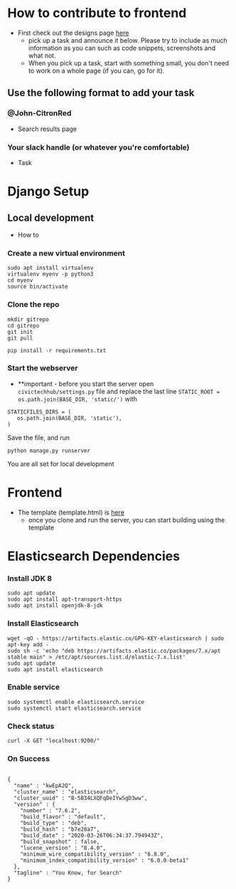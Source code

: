 # How to contribute to frontend
  - First check out the designs page [here](https://github.com/civictechhub/Design)
    - pick up a task and announce it below. Please try to include as much information as you can such as code snippets, screenshots and what not.
    - When you pick up a task, start with something small, you don't need to work on a whole page (if you can, go for it).
## Use the following format to add your task

### @John-CitronRed 
  - Search results page
### Your slack handle (or whatever you're comfortable)
  - Task

# Django Setup

## Local development
- How to
### Create a new virtual environment
```
sudo apt install virtualenv
virtualenv myenv -p python3
cd myenv
source bin/activate
```

### Clone the repo
```
mkdir gitrepo
cd gitrepo
git init
git pull

pip install -r requirements.txt
```

### Start the webserver
 - **important - before you start the server open `civictechhub/settings.py` file and replace the last line `STATIC_ROOT = os.path.join(BASE_DIR, 'static/')` with 
 ```
 STATICFILES_DIRS = (
    os.path.join(BASE_DIR, 'static'),
)
``` 
Save the file, and run

```
python manage.py runserver
```
You are all set for local development

# Frontend
- The template (template.html) is [here](homepage/templates/homepage/)
  - once you clone and run the server, you can start building using the template
  
# Elasticsearch Dependencies
### Install JDK 8
```
sudo apt update
sudo apt install apt-transport-https
sudo apt install openjdk-8-jdk
```
### Install Elasticsearch
```
wget -qO - https://artifacts.elastic.co/GPG-KEY-elasticsearch | sudo apt-key add -
sudo sh -c 'echo "deb https://artifacts.elastic.co/packages/7.x/apt stable main" > /etc/apt/sources.list.d/elastic-7.x.list'
sudo apt update
sudo apt install elasticsearch
```
### Enable service
```
sudo systemctl enable elasticsearch.service
sudo systemctl start elasticsearch.service

```
### Check status
```
curl -X GET "localhost:9200/"
```

### On Success

```

{
  "name" : "kwEpA2Q",
  "cluster_name" : "elasticsearch",
  "cluster_uuid" : "B-5B34LXQFqDeIYwSgD3ww",
  "version" : {
    "number" : "7.6.2",
    "build_flavor" : "default",
    "build_type" : "deb",
    "build_hash" : "b7e28a7",
    "build_date" : "2020-03-26T06:34:37.794943Z",
    "build_snapshot" : false,
    "lucene_version" : "8.4.0",
    "minimum_wire_compatibility_version" : "6.8.0",
    "minimum_index_compatibility_version" : "6.0.0-beta1"
  },
  "tagline" : "You Know, for Search"
}

```

